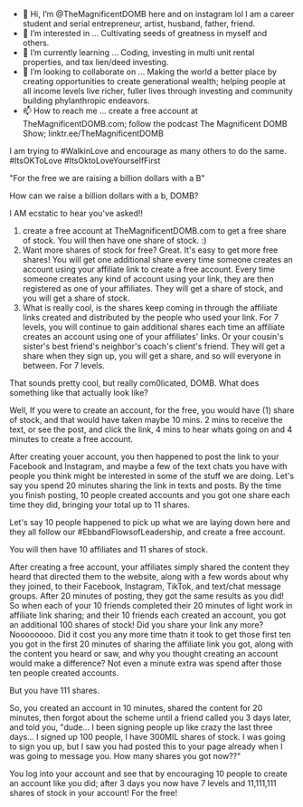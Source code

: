- 👋 Hi, I’m @TheMagnificentDOMB here and on instagram lol  I am a career student and serial entrepreneur, artist, husband, father, friend.
- 👀 I’m interested in ... Cultivating seeds of greatness in myself and others.
- 🌱 I’m currently learning ... Coding, investing in multi unit rental properties, and tax lien/deed investing.
- 💞️ I’m looking to collaborate on ... Making the world a better place by creating opportunities to create generational wealth; helping people at all income levels live richer, fuller lives through investing and community building phylanthropic endeavors.  
- 📫 How to reach me ... create a free account at TheMagnificentDOMB.com; follow the podcast The Magnificent DOMB Show; linktr.ee/TheMagnificentDOMB 


I am trying to #WalkinLove and encourage as many others to do the same. #ItsOKToLove #ItsOktoLoveYourselfFirst

"For the free we are raising a billion dollars with a B"

How can we raise a billion dollars with a b, DOMB?

I AM ecstatic to hear you've asked!!

1) create a free account at TheMagnificentDOMB.com to get a free share of stock. You will then have one share of stock. :)
2) Want more shares of stock for free? Great. It's easy to get more free shares! You will get one additional share every time someone creates an account using your affiliate link to create a free account. Every time someone creates any kind of account using your link, they are then registered as one of your affiliates. They will get a share of stock, and you will get a share of stock.
3) What is really cool, is the shares keep coming in through the affiliate links created and distributed by the people who used your link. For 7 levels, you will continue to gain additional shares each time an affiliate creates an account using one of your affiliates' links. Or your cousin's sister's best friend's neighbor's coach's client's friend. They will get a share when they sign up, you will get a share, and so will everyone in between. For 7 levels. 

That sounds pretty cool, but really com0licated, DOMB. What does something like that actually look like?

Well, If you were to create an account, for the free, you would have (1) share of stock, and that would have taken maybe 10 mins. 2 mins to receive the text, or see the post, and click the link, 4 mins to hear whats going on and 4 minutes to create a free account.

After creating youer account, you then happened to post the link to your Facebook and Instagram, and maybe a few of the text chats you have with people you think might be interested in some of the stuff we are doing. Let's say you spend 20 minutes sharing the link in texts and posts. By the time you finish posting, 10 people created accounts and you got one share each time they did, bringing your total up to 11 shares.

Let's say 10 people happened to pick up what we are laying down here and they all follow our #EbbandFlowsofLeadership, and create a free account.

You will then have 10 affiliates and 11 shares of stock.

After creating a free account, your affiliates simply shared the content they heard that directed them to the website, along with a few words about why they joined, to their Facebook, Instagram, TikTok, and text/chat message groups. After 20 minutes of posting, they got the same results as you did! So when each of your 10 friends completed their 20 minutes of light work in affiliate link sharing; and their 10 friends each created an account, you got an additional 100 shares of stock! Did you share your link any more? Noooooooo. Did it cost you any more time thatn it took to get those first ten you got in the first 20 minutes of sharing the affiliate link you got, along with the content you heard or saw, and why you thought creating an account would make a difference? Not even a minute extra was spend after those ten people created accounts.

But you have 111 shares.

So, you created an account in 10 minutes, shared the content for 20 minutes, then forgot about the scheme until a friend called you 3 days later, and told you, "dude... I been signing people up like crazy the last three days... I signed up 100 people, I have 300MIL shares of stock. I was going to sign you up, but I saw you had posted this to your page already when I was going to message you. How many shares you got now??"

You log into your account and see that by encouraging 10 people to create an account like you did; after 3 days you now have 7 levels and 11,111,111 shares of stock in your account! For the free!



<!---
TheMagnificentDOMB/TheMagnificentDOMB is a ✨ special ✨ repository because its `README.md` (this file) appears on your GitHub profile.
You can click the Preview link to take a look at your changes.
--->

